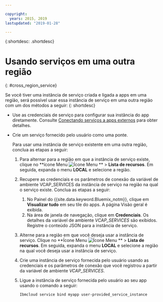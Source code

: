 ```yaml
---

copyright:
  years: 2015, 2019
lastupdated: "2019-01-28"

---
```


{:shortdesc: .shortdesc}

# Usando serviços em uma outra região
{: #cross_region_service}

Se você tiver uma instância de serviço criada e ligada a apps em uma região, será possível usar essa instância de serviço em uma outra região com um dos métodos a seguir:
{: shortdesc}

  * Use as credenciais de serviço para configurar sua instância do app diretamente. Consulte [Conectando serviços a apps externos](/docs/resources?topic=externalapp) para obter detalhes.
  * Crie um serviço fornecido pelo usuário como uma ponte.

	Para usar uma instância de serviço existente
em uma outra região, conclua as etapas a seguir:

      1. Para alternar para a região em que a instância de serviço existe, clique no **ícone Menu ![Ícone Menu](../icons/icon_hamburger.svg) ** > **Lista de recursos**. Em seguida, expanda o menu **LOCAL** e selecione a região. 

      2. Recupere as credenciais e os parâmetros de conexão da variável de ambiente VCAP_SERVICES da instância de serviço na região na qual o serviço existe. Conclua
as etapas a seguir:

	       1. No Painel do {{site.data.keyword.Bluemix_notm}}, clique em **Visualizar tudo** em seu tile do apps. A página Visão geral é exibida.
	       2. Na área de janela de navegação, clique em **Credenciais**. Os detalhes da variável de ambiente *VCAP_SERVICES* são exibidos. Registre o conteúdo JSON para a
instância de serviço.

      3. Alterne para a região em que você deseja usar a instância de
serviço. Clique no **Ícone Menu ![Ícone Menu](../icons/icon_hamburger.svg) ** > **Lista de recursos**. Em seguida, expanda o menu **LOCAL** e selecione a região na qual você deseja usar a instância de serviço.

      4. Crie uma instância de serviço fornecida pelo usuário usando as credenciais
e os parâmetros de conexão que você registrou a partir da variável de ambiente
*VCAP_SERVICES*. 

      5. Ligue a instância de serviço fornecida pelo usuário ao seu app
usando o comando a seguir:

	     ```
	     Ibmcloud service bind myapp user-provided_service_instance
	     ```
